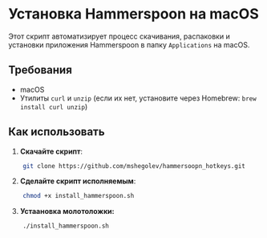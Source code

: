 # Установка Hammerspoon на macOS

Этот скрипт автоматизирует процесс скачивания, распаковки и установки приложения Hammerspoon в папку `Applications` на macOS.

## Требования

- macOS
- Утилиты `curl` и `unzip` (если их нет, установите через Homebrew: `brew install curl unzip`)

## Как использовать

1. **Скачайте скрипт**:

```bash
    git clone https://github.com/mshegolev/hammersoopn_hotkeys.git

```

2. **Сделайте скрипт исполняемым**:

```bash
    chmod +x install_hammerspoon.sh
```

3. **Устаановка молотоложки:**
```
    ./install_hammerspoon.sh
```
